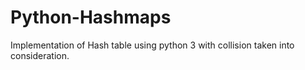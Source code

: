 # Python-Hashmaps
Implementation of Hash table using python 3 with collision taken into consideration.
